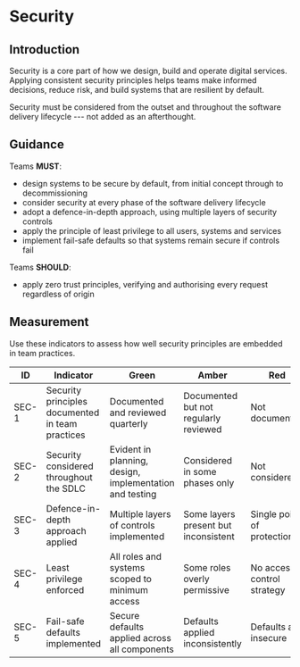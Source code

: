 # Security

## Introduction

Security is a core part of how we design, build and operate digital services. Applying consistent security principles helps teams make informed decisions, reduce risk, and build systems that are resilient by default.

Security must be considered from the outset and throughout the software delivery lifecycle --- not added as an afterthought.

## Guidance

Teams **MUST**:

- design systems to be secure by default, from initial concept through to decommissioning
- consider security at every phase of the software delivery lifecycle
- adopt a defence-in-depth approach, using multiple layers of security controls
- apply the principle of least privilege to all users, systems and services
- implement fail-safe defaults so that systems remain secure if controls fail

Teams **SHOULD**:

- apply zero trust principles, verifying and authorising every request regardless of origin

## Measurement

Use these indicators to assess how well security principles are embedded in team practices.

| ID    | Indicator                                        | Green                                                   | Amber                                 | Red                        |
| ----- | ------------------------------------------------ | ------------------------------------------------------- | ------------------------------------- | -------------------------- |
| SEC-1 | Security principles documented in team practices | Documented and reviewed quarterly                       | Documented but not regularly reviewed | Not documented             |
| SEC-2 | Security considered throughout the SDLC          | Evident in planning, design, implementation and testing | Considered in some phases only        | Not considered             |
| SEC-3 | Defence-in-depth approach applied                | Multiple layers of controls implemented                 | Some layers present but inconsistent  | Single point of protection |
| SEC-4 | Least privilege enforced                         | All roles and systems scoped to minimum access          | Some roles overly permissive          | No access control strategy |
| SEC-5 | Fail-safe defaults implemented                   | Secure defaults applied across all components           | Defaults applied inconsistently       | Defaults are insecure      |
